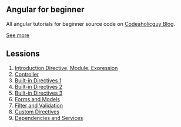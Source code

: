 Angular for beginner
--------------------

All angular tutorials for beginner source code on [Codeaholicguy Blog](https://codeaholicguy.com/).

[See more](https://codeaholicguy.wordpress.com/category/angularjs/)

Lessions
--------

1. [Introduction Directive, Module, Expression](https://codeaholicguy.com/2015/10/27/series-angularjs-hay-ho-directive-module-expression/)
2. [Controller](https://codeaholicguy.com/2015/10/29/series-angularjs-hay-ho-controller/)
3. [Built-in Directives 1](https://codeaholicguy.com/2015/11/08/series-angularjs-built-in-directives/)
4. [Built-in Directives 2](https://codeaholicguy.com/2015/11/11/series-angularjs-built-in-directives-phan-2/)
5. [Built-in Directives 3](https://codeaholicguy.com/2015/11/11/series-angularjs-built-in-directives-phan-3/)
6. [Forms and Models](https://codeaholicguy.com/2015/12/10/series-angularjs-cho-nguoi-moi-forms-va-models/)
7. [Filter and Validation](https://codeaholicguy.com/2016/01/07/series-angularjs-cho-nguoi-moi-filter-va-validation/)
8. [Custom Directives](https://codeaholicguy.com/2016/01/12/series-angularjs-cho-nguoi-moi-custom-directives/)
9. [Dependencies and Services](https://codeaholicguy.com/2016/01/14/series-angularjs-cho-nguoi-moi-dependencies-va-services/)




